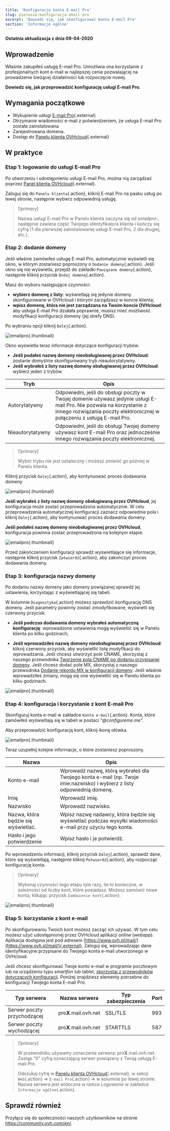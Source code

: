 ```yaml
---
title: 'Konfiguracja konta E-mail Pro'
slug: pierwsza-konfiguracja-email-pro
excerpt: 'Dowiedz się, jak skonfigurować konto E-mail Pro'
section: 'Informacje ogólne'
---
```


**Ostatnia aktualizacja z dnia 09-04-2020**

## Wprowadzenie

Właśnie zakupiłeś usługę E-mail Pro.  Umożliwia ona korzystanie z profesjonalnych kont e-mail w najlepszej cenie pozwalającej na prowadzenie bieżącej działalności lub rozpoczęcie nowej.

**Dowiedz się, jak przeprowadzić konfigurację usługi E-mail Pro.**

## Wymagania początkowe

- Wykupienie usługi [E-mail Pro](https://www.ovh.pl/emaile/email-pro/){.external}
- Otrzymanie wiadomości e-mail z potwierdzeniem, że usługa E-mail Pro została zainstalowana
- Zarejestrowana domena.
- Dostęp do [Panelu klienta OVHcloud](https://www.ovh.com/auth/?action=gotomanager){.external}

## W praktyce

### Etap 1: logowanie do usługi E-mail Pro

Po utworzeniu i udostępnieniu usługi E-mail Pro, można nią zarządzać poprzez [Panel klienta OVHcloud](https://www.ovh.com/auth/?action=gotomanager){.external}.

Zaloguj się do `Panelu klienta`{.action}, kliknij E-mail Pro na pasku usług po lewej stronie, następnie wybierz odpowiednią usługę.

> [!primary]
>
> Nazwa usługi E-mail Pro w Panelu klienta zaczyna się od *emailpro-*, następnie zawiera część Twojego identyfikatora klienta i kończy się cyfrą (1 dla pierwszej zainstalowanej usługi E-mail Pro, 2 dla drugiej, etc.).
>

### Etap 2: dodanie domeny

Jeśli właśnie zamówiłeś usługę E-mail Pro, automatycznie wyświetli się okno, w którym zostaniesz poproszony o `Dodanie domeny`{.action}. Jeśli okno się nie wyświetla, przejdź do zakładki `Powiązane domeny`{.action}, następnie kliknij przycisk `Dodaj domenę`{.action}.

Masz do wyboru następujące czynności:

- **wybierz domenę z listy**: wyświetlają się jedynie domeny skonfigurowane w OVHcloud i którymi zarządzasz w koncie klienta;
- **wpisz domenę, która nie jest zarządzana na Twoim koncie OVHcloud**: aby usługa E-mail Pro działała poprawnie, musisz mieć możliwość modyfikacji konfiguracji domeny (jej strefy DNS).

Po wybraniu opcji kliknij `Dalej`{.action}.

![emailpro](images/first_config_email_pro_add_domain.png){.thumbnail}

Okno wyświetla teraz informacje dotyczące konfiguracji trybów.

- **Jeśli podałeś nazwę domeny nieobsługiwanej przez OVHcloud**: zostanie domyślnie skonfigurowany tryb nieautorytatywny.
- **Jeśli wybrałeś z listy nazwę domeny obsługiwanej przez OVHcloud**: wybierz jeden z trybów.

|Tryb|Opis|
|---|---|
|Autorytatywny|Odpowiedni, jeśli do obsługi poczty w Twojej domenie używasz jedynie usługi E-mail Pro. Nie pozwala na korzystanie z innego rozwiązania poczty elektronicznej w połączeniu z usługą E-mail Pro.|
|Nieautorytatywny|Odpowiedni, jeśli do obsługi Twojej domeny używasz kont E-mail Pro oraz jednocześnie innego rozwiązania poczty elektronicznej.| 

> [!primary]
>
> Wybór trybu nie jest ostateczny i możesz zmienić go później w Panelu klienta.
>

Kliknij przycisk `Dalej`{.action}, aby kontynuować proces dodawania domeny.

![emailpro](images/first_config_email_pro_add_domain_step2.png){.thumbnail}

**Jeśli wybrałeś z listy nazwę domeny obsługiwaną przez OVHcloud**, jej konfiguracja może zostać przeprowadzona automatycznie. W celu przeprowadzenia automatycznej konfiguracji zaznacz odpowiednie pola i kliknij `Dalej`{.action}, aby kontynuować proces dodawania domeny.

**Jeśli podałeś nazwę domeny nieobsługiwanej przez OVHcloud**, konfiguracja powinna zostać przeprowadzona na kolejnym etapie.

![emailpro](images/first_config_email_pro_add_domain_step3.png){.thumbnail}

Przed zakończeniem konfiguracji sprawdź wyświetlające się informacje, następnie kliknij przycisk `Zatwierdź`{.action}, aby zakończyć proces dodawania domeny.

### Etap 3: konfiguracja nazwy domeny

Po dodaniu nazwy domeny jako domeny powiązanej sprawdź jej ustawienia, korzystając z wyświetlającej się tabeli.

W kolumnie `Diagnostyka`{.action} możesz sprawdzić konfigurację DNS domeny. Jeśli parametry powinny zostać zmodyfikowane, wyświetli się czerwony przycisk.

- **Jeśli podczas dodawania domeny wybrałeś automatyczną konfigurację**: wprowadzone ustawienia mogą wyświetlić się w Panelu klienta po kilku godzinach;

- **Jeśli wprowadziłeś nazwę domeny nieobsługiwanej przez OVHcloud**: kliknij czerwony przycisk, aby wyświetlić listę modyfikacji do wprowadzania. Jeśli chcesz utworzyć pole CNAME, skorzystaj z naszego przewodnika [Tworzenie pola CNAME po dodaniu przypisanej domeny](../../microsoft-collaborative-solutions/exchange_20132016_dodanie_pola_cname/). Jeśli chcesz dodać pole MX, skorzystaj z naszego przewodnika [Dodanie rekordu MX w konfiguracji domeny](../../domains/hosting_www_konfiguracja_serwerow_mx_w_strefie_dns_ovh/). Jeśli właśnie wprowadziłeś zmiany, mogą się one wyświetlić się w Panelu klienta po kilku godzinach.

![emailpro](images/first_config_email_pro_configure_domain.png){.thumbnail}

### Etap 4: konfiguracja i korzystanie z kont E-mail Pro

Skonfiguruj konta e-mail w zakładce `Konta e-mail`{.action}. Konta, które zamówiłeś wyświetlają się w tabeli w postaci “*@configureme.me*”.

Aby przeprowadzić konfigurację kont, kliknij ikonę ołówka.

![emailpro](images/first_config_email_pro_configure_email_accounts.png){.thumbnail}

Teraz uzupełnij kolejne informacje, o które zostaniesz poproszony.

|Nazwa|Opis |
|---|---|
|Konto e-mail|Wprowadź nazwę, którą wybrałeś dla Twojego konta e-mail (np. Twoje imie.nazwisko) i wybierz z listy odpowiednią domenę.|
|Imię|Wprowadź imię.|
|Nazwisko|Wprowadź nazwisko.|
|Nazwa, która będzie się wyświetlać.|Wpisz nazwę nadawcy, która będzie się wyświetlać podczas wysyłki wiadomości e-mail przy użyciu tego konta.|
|Hasło i jego potwierdzenie|Wpisz hasło i je potwierdź.| 

Po wprowadzeniu informacji, kliknij przycisk `Dalej`{.action}, sprawdź dane, które się wyświetlają, następnie kliknij `Potwierdź`{.action}, aby rozpocząć konfigurację konta.

> [!primary]
>
> Wykonaj czynności tego etapu tyle razy, ile to konieczne, w zależności od liczby kont, które posiadasz. Możesz zamówić nowe konta, klikając przycisk `Zamówienie kont`{.action}.
>

![emailpro](images/first_config_email_pro_configure_email_accounts_step2.png){.thumbnail}

### Etap 5: korzystanie z kont e-mail

Po skonfigurowaniu Twoich kont możesz zacząć ich używać. W tym celu możesz użyć udostępnionej przez OVHcloud aplikacji online (*webapp*). Aplikacja dostępna jest pod adresem [https://www.ovh.pl/mail/](https://www.ovh.pl/mail/){.external}. Zaloguj się, wprowadzając dane identyfikacyjne przypisane do Twojego konta e-mail utworzonego w OVHcloud.

Jeśli chcesz skonfigurować Twoje konto e-mail w programie pocztowym lub na urządzeniu typu _smartfon_ lub tablet, [skorzystaj z przewodników dotyczących konfiguracji](../). Poniżej znajdziesz elementy potrzebne do konfiguracji Twojego konta E-mail Pro:

|Typ serwera|Nazwa serwera|Typ zabezpieczenia|Port|
|---|---|---|---|
|Serwer poczty przychodzącej|pro**X**.mail.ovh.net|SSL/TLS|993|
|Serwer poczty wychodzącej|pro**X**.mail.ovh.net|STARTTLS|587|

> [!primary]
>
> W przewodniku używamy oznaczenia serwera: pro**X**.mail.ovh.net. Zastąp “X” cyfrą oznaczającą serwer powiązany z Twoją usługą E-mail Pro.
> 
> Odszukaj cyfrę w [Panelu klienta OVHcloud](https://www.ovh.com/auth/?action=gotomanager){.external}, w sekcji `Web`{.action} =>  `E-mail Pro`{.action} => w kolumnie po lewej stronie. Nazwa serwera jest widoczna w ramce *Logowanie* w zakładce `Informacje ogólne`{.action}.
>

## Sprawdź również

Przyłącz się do społeczności naszych użytkowników na stronie <https://community.ovh.com/en/>.